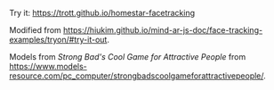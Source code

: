 Try it: https://trott.github.io/homestar-facetracking

Modified from <https://hiukim.github.io/mind-ar-js-doc/face-tracking-examples/tryon/#try-it-out>.

Models from _Strong Bad's Cool Game for Attractive People_ from <https://www.models-resource.com/pc_computer/strongbadscoolgameforattractivepeople/>.